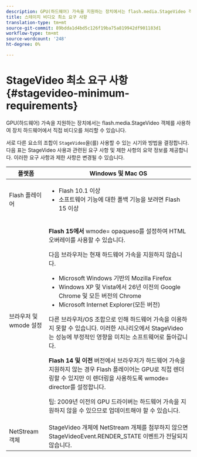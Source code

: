 ```yaml
---
description: GPU(하드웨어) 가속을 지원하는 장치에서는 flash.media.StageVideo 객체를 사용하여 장치 하드웨어에서 직접 비디오를 처리할 수 있습니다.
title: 스테이지 비디오 최소 요구 사항
translation-type: tm+mt
source-git-commit: 89bdda1d4bd5c126f19ba75a819942df901183d1
workflow-type: tm+mt
source-wordcount: '248'
ht-degree: 0%

---
```



# StageVideo 최소 요구 사항{#stagevideo-minimum-requirements}

GPU(하드웨어) 가속을 지원하는 장치에서는 flash.media.StageVideo 객체를 사용하여 장치 하드웨어에서 직접 비디오를 처리할 수 있습니다.

<!--<a id="section_64DDAA8DB215493E8A7CA6636819D350"></a>-->

서로 다른 요소의 조합이 `StageVideo`을(를) 사용할 수 있는 시기와 방법을 결정합니다. 다음 표는 StageVideo 사용과 관련된 요구 사항 및 제한 사항의 요약 정보를 제공합니다. 이러한 요구 사항과 제한 사항은 변경될 수 있습니다.

<table id="table_882F4462A5AE47E28A60A39D112164A7"> 
 <thead> 
  <tr> 
   <th colname="col1" class="entry"> 플랫폼 </th> 
   <th colname="col2" class="entry"> Windows 및 Mac OS </th> 
  </tr>
 </thead>
 <tbody> 
  <tr> 
   <td colname="col1"> Flash 플레이어 </td> 
   <td colname="col2"> 
    <ul id="ul_s42_lm2_jp"> 
     <li id="li_308FA9EC206B437A9EE04C29F9480B73">Flash 10.1 이상 </li> 
     <li id="li_5898EDB0D12A43389076BCC7F4A27A0A">소프트웨어 기능에 대한 폴백 기능을 보려면 Flash 15 이상 </li> 
    </ul> </td> 
  </tr> 
  <tr> 
   <td colname="col1">브라우저 및 <span class="codeph"> wmode</span> 설정 </td> 
   <td colname="col2"> <p><b>Flash 15에서 </b>wmode= <span class="codeph">  </span> opaqueso를 설정하여 HTML 오버레이를 사용할 수 있습니다. </p> <p>다음 브라우저는 현재 하드웨어 가속을 지원하지 않습니다. 
     <ul id="ul_frv_ykf_jp"> 
      <li id="li_3D407A61FEE042A9B85A6EFACA6D7719">Microsoft Windows 기반의 Mozilla Firefox </li> 
      <li id="li_39B85AC352564DA8B86EA826638F1F4B">Windows XP 및 Vista에서 26년 이전의 Google Chrome 및 모든 버전의 Chrome </li> 
      <li id="li_0042BA6070C849E6B7C4B4BF4333F712">Microsoft Internet Explorer(모든 버전) </li> 
     </ul>다른 브라우저/OS 조합으로 인해 하드웨어 가속을 이용하지 못할 수 있습니다. 이러한 시나리오에서 <span class="codeph"> StageVideo</span>는 성능에 부정적인 영향을 미치는 소프트웨어로 돌아갑니다. </p> <p><b>Flash 14 및 이전</b> 버전에서 브라우저가 하드웨어 가속을 지원하지 않는 경우 Flash 플레이어는 GPU로 직접 렌더링할 수 있지만 이 렌더링을 사용하도록  <span class="codeph"> wmode=</span> director를 설정합니다. <p>팁: 2009년 이전의 GPU 드라이버는 하드웨어 가속을 지원하지 않을 수 있으므로 업데이트해야 할 수 있습니다. </p> </p> </td> 
  </tr> 
  <tr> 
   <td colname="col1"> NetStream 객체 </td> 
   <td colname="col2"><span class="codeph"> StageVideo</span> 개체에 <span class="codeph"> NetStream</span> 개체를 첨부하지 않으면 <span class="codeph"> StageVideoEvent.RENDER_STATE</span> 이벤트가 전달되지 않습니다. </td> 
  </tr> 
 </tbody> 
</table>

